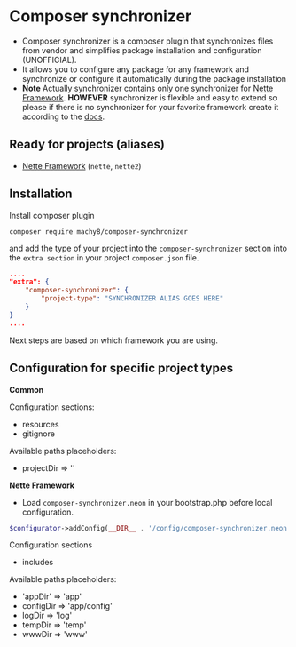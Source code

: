 # Composer synchronizer
- Composer synchronizer is a composer plugin that synchronizes files from vendor and simplifies package installation and configuration (UNOFFICIAL).
- It allows you to configure any package for any framework and synchronize or configure it automatically during the package installation
- **Note** Actually synchronizer contains only one synchronizer for [Nette Framework](https://nette.org/en/).
**HOWEVER** synchronizer is flexible and easy to extend so please if there is no synchronizer for your
favorite framework create it according to the [docs](https://github.com/composer-synchronizer/composer-synchronizer/blob/master/docs/Creating%20Synchronizer.md).

## Ready for projects (aliases)
- [Nette Framework](https://nette.org/en/) (`nette`, `nette2`)


## Installation
Install composer plugin
````
composer require machy8/composer-synchronizer
````

and add the type of your project into the `composer-synchronizer` section
into the `extra section` in your project `composer.json` file.
````JSON
....
"extra": {
    "composer-synchronizer": {
        "project-type": "SYNCHRONIZER ALIAS GOES HERE"
    }
}
....
````

Next steps are based on which framework you are using.

## Configuration for specific project types
**Common**

Configuration sections:
- resources
- gitignore

Available paths placeholders:
- projectDir => ''

**Nette Framework**

- Load `composer-synchronizer.neon` in your bootstrap.php before local configuration.

````PHP
$configurator->addConfig(__DIR__ . '/config/composer-synchronizer.neon');
````
Configuration sections
- includes

Available paths placeholders:
- 'appDir' => 'app'
- configDir => 'app/config'
- logDir => 'log'
- tempDir => 'temp'
- wwwDir => 'www'
